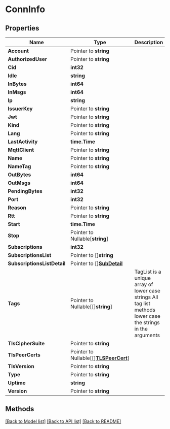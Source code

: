 # ConnInfo

## Properties

Name | Type | Description | Notes
------------ | ------------- | ------------- | -------------
**Account** | Pointer to **string** |  | [optional] 
**AuthorizedUser** | Pointer to **string** |  | [optional] 
**Cid** | **int32** |  | 
**Idle** | **string** |  | 
**InBytes** | **int64** |  | 
**InMsgs** | **int64** |  | 
**Ip** | **string** |  | 
**IssuerKey** | Pointer to **string** |  | [optional] 
**Jwt** | Pointer to **string** |  | [optional] 
**Kind** | Pointer to **string** |  | [optional] 
**Lang** | Pointer to **string** |  | [optional] 
**LastActivity** | **time.Time** |  | 
**MqttClient** | Pointer to **string** |  | [optional] 
**Name** | Pointer to **string** |  | [optional] 
**NameTag** | Pointer to **string** |  | [optional] 
**OutBytes** | **int64** |  | 
**OutMsgs** | **int64** |  | 
**PendingBytes** | **int32** |  | 
**Port** | **int32** |  | 
**Reason** | Pointer to **string** |  | [optional] 
**Rtt** | Pointer to **string** |  | [optional] 
**Start** | **time.Time** |  | 
**Stop** | Pointer to Nullable[**string**] |  | [optional] 
**Subscriptions** | **int32** |  | 
**SubscriptionsList** | Pointer to []**string** |  | [optional] 
**SubscriptionsListDetail** | Pointer to [][**SubDetail**](SubDetail.md) |  | [optional] 
**Tags** | Pointer to Nullable[[]**string**] | TagList is a unique array of lower case strings All tag list methods lower case the strings in the arguments | [optional] 
**TlsCipherSuite** | Pointer to **string** |  | [optional] 
**TlsPeerCerts** | Pointer to Nullable[[][**TLSPeerCert**](TLSPeerCert.md)] |  | [optional] 
**TlsVersion** | Pointer to **string** |  | [optional] 
**Type** | Pointer to **string** |  | [optional] 
**Uptime** | **string** |  | 
**Version** | Pointer to **string** |  | [optional] 

## Methods


[[Back to Model list]](../README.md#documentation-for-models) [[Back to API list]](../README.md#documentation-for-api-endpoints) [[Back to README]](../README.md)


